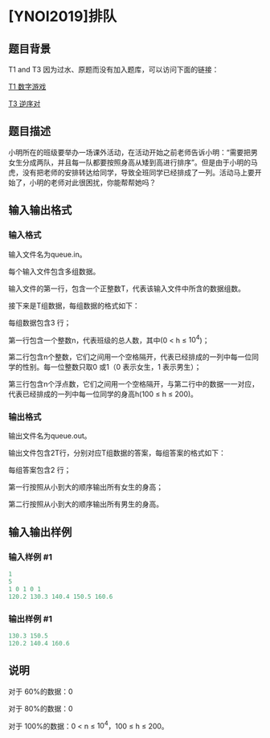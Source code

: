 # [YNOI2019]排队

## 题目背景

T1 and T3 因为过水、原题而没有加入题库，可以访问下面的链接：

[T1 数字游戏](https://www.luogu.org/problemnew/show/T79956)

[T3 逆序对](https://www.luogu.org/problemnew/show/T79958)

## 题目描述

小明所在的班级要举办一场课外活动，在活动开始之前老师告诉小明：“需要把男女生分成两队，并且每一队都要按照身高从矮到高进行排序”。但是由于小明的马虎，没有把老师的安排转达给同学，导致全班同学已经排成了一列。活动马上要开始了，小明的老师对此很困扰，你能帮帮她吗？

## 输入输出格式

### 输入格式

输入文件名为queue.in。

每个输入文件包含多组数据。

输入文件的第一行，包含一个正整数T，代表该输入文件中所含的数据组数。

接下来是T组数据，每组数据的格式如下：

每组数据包含3 行；

第一行包含一个整数n，代表班级的总人数，其中(0 < h ≤ $10^{4}$)；

第二行包含n个整数，它们之间用一个空格隔开，代表已经排成的一列中每一位同学的性别。每一位整数只取0 或1（0 表示女生，1 表示男生）；

第三行包含n个浮点数，它们之间用一个空格隔开，与第二行中的数据一一对应，代表已经排成的一列中每一位同学的身高h(100 ≤ h ≤ 200)。

### 输出格式

输出文件名为queue.out。

输出文件包含2T行，分别对应T组数据的答案，每组答案的格式如下：

每组答案包含2 行；

第一行按照从小到大的顺序输出所有女生的身高；

第二行按照从小到大的顺序输出所有男生的身高。

## 输入输出样例

### 输入样例 #1

```cpp
1
5
1 0 1 0 1
120.2 130.3 140.4 150.5 160.6

```
### 输出样例 #1

```cpp
130.3 150.5
120.2 140.4 160.6

```
## 说明

对于 60%的数据：0 

对于 80%的数据：0 

对于 100%的数据：0 < n ≤ $10^{4}$，100 ≤ h ≤ 200。

